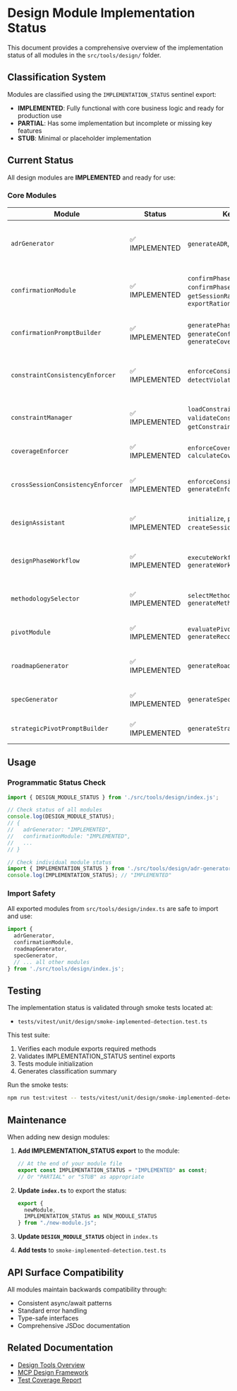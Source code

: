 # Design Module Implementation Status

This document provides a comprehensive overview of the implementation status of all modules in the `src/tools/design/` folder.

## Classification System

Modules are classified using the `IMPLEMENTATION_STATUS` sentinel export:

- **IMPLEMENTED**: Fully functional with core business logic and ready for production use
- **PARTIAL**: Has some implementation but incomplete or missing key features
- **STUB**: Minimal or placeholder implementation

## Current Status

All design modules are **IMPLEMENTED** and ready for use:

### Core Modules

| Module | Status | Key Methods | Description |
|--------|--------|-------------|-------------|
| `adrGenerator` | ✅ IMPLEMENTED | `generateADR`, `generateSessionADRs` | Automated Architecture Decision Record generation |
| `confirmationModule` | ✅ IMPLEMENTED | `confirmPhase`, `confirmPhaseCompletion`, `getSessionRationaleHistory`, `exportRationaleDocumentation` | Phase completion confirmation with rationale tracking |
| `confirmationPromptBuilder` | ✅ IMPLEMENTED | `generatePhaseCompletionPrompt`, `generateConfirmationPrompt`, `generateCoverageValidationPrompt` | Generates structured confirmation prompts |
| `constraintConsistencyEnforcer` | ✅ IMPLEMENTED | `enforceConsistency`, `detectViolations`, `generateReport` | Ensures constraint consistency across design phases |
| `constraintManager` | ✅ IMPLEMENTED | `loadConstraintsFromConfig`, `validateConstraints`, `getConstraint`, `getMicroMethods` | Central constraint management and validation |
| `coverageEnforcer` | ✅ IMPLEMENTED | `enforceCoverage`, `calculateCoverage` | Coverage threshold enforcement |
| `crossSessionConsistencyEnforcer` | ✅ IMPLEMENTED | `enforceConsistency`, `generateEnforcementPrompts` | Cross-session design consistency validation |
| `designAssistant` | ✅ IMPLEMENTED | `initialize`, `processRequest`, `createSession`, `validatePhase` | Main orchestrator for the design framework |
| `designPhaseWorkflow` | ✅ IMPLEMENTED | `executeWorkflow`, `generateWorkflowGuide` | Manages design phase transitions and workflows |
| `methodologySelector` | ✅ IMPLEMENTED | `selectMethodology`, `generateMethodologyProfile` | Selects appropriate design methodology |
| `pivotModule` | ✅ IMPLEMENTED | `evaluatePivotNeed`, `generateRecommendations` | Deterministic pivot decision making |
| `roadmapGenerator` | ✅ IMPLEMENTED | `generateRoadmap` | Automated implementation roadmap generation |
| `specGenerator` | ✅ IMPLEMENTED | `generateSpecification` | Technical specification generation |
| `strategicPivotPromptBuilder` | ✅ IMPLEMENTED | `generateStrategicPivotPrompt` | Strategic pivot prompt construction |

## Usage

### Programmatic Status Check

```typescript
import { DESIGN_MODULE_STATUS } from './src/tools/design/index.js';

// Check status of all modules
console.log(DESIGN_MODULE_STATUS);
// {
//   adrGenerator: "IMPLEMENTED",
//   confirmationModule: "IMPLEMENTED",
//   ...
// }

// Check individual module status
import { IMPLEMENTATION_STATUS } from './src/tools/design/adr-generator.js';
console.log(IMPLEMENTATION_STATUS); // "IMPLEMENTED"
```

### Import Safety

All exported modules from `src/tools/design/index.ts` are safe to import and use:

```typescript
import {
  adrGenerator,
  confirmationModule,
  roadmapGenerator,
  specGenerator,
  // ... all other modules
} from './src/tools/design/index.js';
```

## Testing

The implementation status is validated through smoke tests located at:
- `tests/vitest/unit/design/smoke-implemented-detection.test.ts`

This test suite:
1. Verifies each module exports required methods
2. Validates IMPLEMENTATION_STATUS sentinel exports
3. Tests module initialization
4. Generates classification summary

Run the smoke tests:
```bash
npm run test:vitest -- tests/vitest/unit/design/smoke-implemented-detection.test.ts
```

## Maintenance

When adding new design modules:

1. **Add IMPLEMENTATION_STATUS export** to the module:
   ```typescript
   // At the end of your module file
   export const IMPLEMENTATION_STATUS = "IMPLEMENTED" as const;
   // Or "PARTIAL" or "STUB" as appropriate
   ```

2. **Update `index.ts`** to export the status:
   ```typescript
   export {
     newModule,
     IMPLEMENTATION_STATUS as NEW_MODULE_STATUS
   } from "./new-module.js";
   ```

3. **Update `DESIGN_MODULE_STATUS`** object in `index.ts`

4. **Add tests** to `smoke-implemented-detection.test.ts`

## API Surface Compatibility

All modules maintain backwards compatibility through:
- Consistent async/await patterns
- Standard error handling
- Type-safe interfaces
- Comprehensive JSDoc documentation

## Related Documentation

- [Design Tools Overview](../README.md)
- [MCP Design Framework](./design-framework.md)
- [Test Coverage Report](../coverage/index.html)
